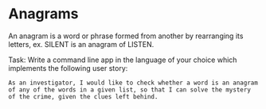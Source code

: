# Anagrams

An anagram is a word or phrase formed from another by rearranging its letters, ex. SILENT is an anagram of LISTEN.

Task: Write a command line app in the language of your choice which implements the following user story:

``` As an investigator, I would like to check whether a word is an anagram of any of the words in a given list, so that I can solve the mystery of the crime, given the clues left behind. ```
